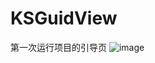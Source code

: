 # KSGuidView
第一次运行项目的引导页
![image](http://github.com/18301125620/KSGuidView/raw/master/Untitled.gif)

